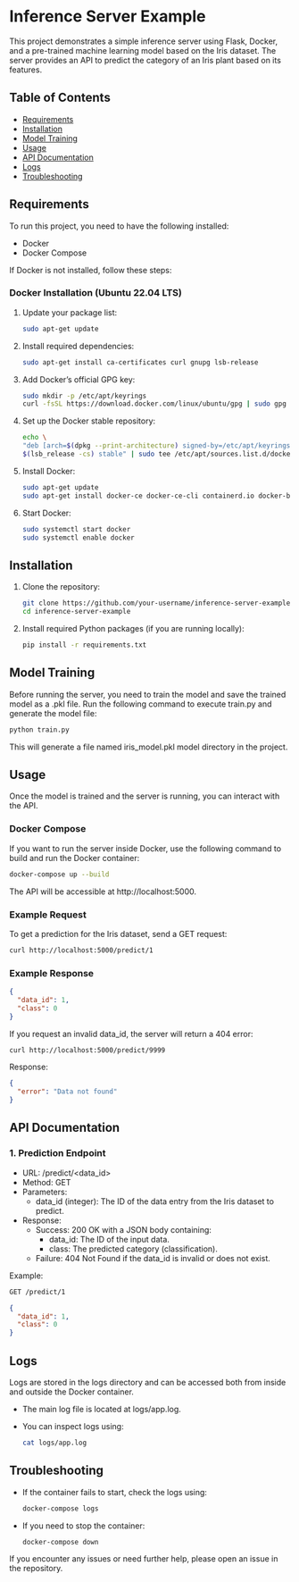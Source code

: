 # Inference Server Example

This project demonstrates a simple inference server using Flask, Docker, and a pre-trained machine learning model based on the Iris dataset. The server provides an API to predict the category of an Iris plant based on its features.

## Table of Contents

- [Requirements](#requirements)
- [Installation](#installation)
- [Model Training](#model-training)
- [Usage](#usage)
- [API Documentation](#api-documentation)
- [Logs](#logs)
- [Troubleshooting](#troubleshooting)

## Requirements

To run this project, you need to have the following installed:

- Docker
- Docker Compose

If Docker is not installed, follow these steps:

### Docker Installation (Ubuntu 22.04 LTS)

1. Update your package list:

    ```bash
    sudo apt-get update
    ```

2. Install required dependencies:
    ```bash
    sudo apt-get install ca-certificates curl gnupg lsb-release
    ```

3. Add Docker’s official GPG key:
    ```bash
    sudo mkdir -p /etc/apt/keyrings
    curl -fsSL https://download.docker.com/linux/ubuntu/gpg | sudo gpg --dearmor -o /etc/apt/keyrings/docker.gpg
    ```

4. Set up the Docker stable repository:
    ```bash
    echo \
    "deb [arch=$(dpkg --print-architecture) signed-by=/etc/apt/keyrings/docker.gpg] https://download.docker.com/linux/ubuntu \
    $(lsb_release -cs) stable" | sudo tee /etc/apt/sources.list.d/docker.list > /dev/null
    ```

5. Install Docker:
    ```bash
    sudo apt-get update
    sudo apt-get install docker-ce docker-ce-cli containerd.io docker-buildx-plugin docker-compose-plugin
    ```

6. Start Docker:
    ```bash
    sudo systemctl start docker
    sudo systemctl enable docker
    ```

## Installation

1. Clone the repository:
    ```bash
    git clone https://github.com/your-username/inference-server-example.git
    cd inference-server-example
    ```

2. Install required Python packages (if you are running locally):
    ```bash
    pip install -r requirements.txt
    ```

## Model Training

Before running the server, you need to train the model and save the trained model as a .pkl file. Run the following command to execute train.py and generate the model file:

```bash
python train.py
```

This will generate a file named iris_model.pkl model directory in the project.

## Usage

Once the model is trained and the server is running, you can interact with the API.

### Docker Compose

If you want to run the server inside Docker, use the following command to build and run the Docker container:

```bash
docker-compose up --build
```

The API will be accessible at http://localhost:5000.

### Example Request

To get a prediction for the Iris dataset, send a GET request:

```bash
curl http://localhost:5000/predict/1
```

### Example Response

```json
{
  "data_id": 1,
  "class": 0
}
```

If you request an invalid data_id, the server will return a 404 error:

```bash
curl http://localhost:5000/predict/9999
```

Response:

```json
{
  "error": "Data not found"
}
```

## API Documentation

### 1. Prediction Endpoint

- URL: /predict/<data_id>
- Method: GET
- Parameters:
    - data_id (integer): The ID of the data entry from the Iris dataset to predict.
- Response:
    - Success: 200 OK with a JSON body containing:
        - data_id: The ID of the input data.
        - class: The predicted category (classification).
    - Failure: 404 Not Found if the data_id is invalid or does not exist.

Example:

```bash
GET /predict/1
```

```json
{
  "data_id": 1,
  "class": 0
}
```

## Logs

Logs are stored in the logs directory and can be accessed both from inside and outside the Docker container.

- The main log file is located at logs/app.log.
- You can inspect logs using:

    ```bash
    cat logs/app.log
    ```

## Troubleshooting

- If the container fails to start, check the logs using:

    ```bash
    docker-compose logs
    ```

- If you need to stop the container:

    ```bash
    docker-compose down
    ```

If you encounter any issues or need further help, please open an issue in the repository.
